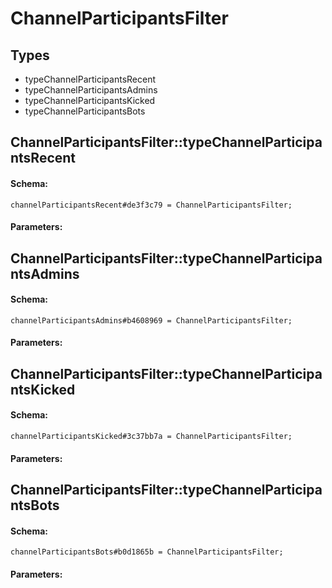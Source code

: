 # ChannelParticipantsFilter

## Types

* typeChannelParticipantsRecent
* typeChannelParticipantsAdmins
* typeChannelParticipantsKicked
* typeChannelParticipantsBots

## ChannelParticipantsFilter::typeChannelParticipantsRecent

#### Schema:

`channelParticipantsRecent#de3f3c79 = ChannelParticipantsFilter;`

#### Parameters:


## ChannelParticipantsFilter::typeChannelParticipantsAdmins

#### Schema:

`channelParticipantsAdmins#b4608969 = ChannelParticipantsFilter;`

#### Parameters:


## ChannelParticipantsFilter::typeChannelParticipantsKicked

#### Schema:

`channelParticipantsKicked#3c37bb7a = ChannelParticipantsFilter;`

#### Parameters:


## ChannelParticipantsFilter::typeChannelParticipantsBots

#### Schema:

`channelParticipantsBots#b0d1865b = ChannelParticipantsFilter;`

#### Parameters:


